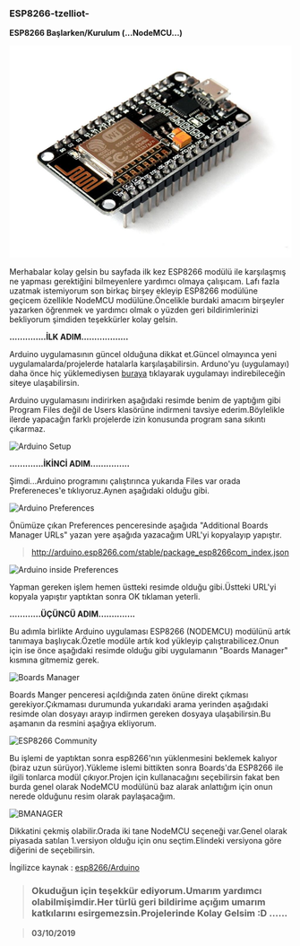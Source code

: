 ### ESP8266-tzelliot-
**ESP8266 Başlarken/Kurulum (...NodeMCU...)**

![](GitHUB%20Resim/NODE-MCU.jpg)

Merhabalar kolay gelsin bu sayfada ilk kez ESP8266 modülü ile karşılaşmış ne yapması gerektiğini bilmeyenlere yardımcı olmaya çalışıcam.
Lafı fazla uzatmak istemiyorum son birkaç birşey ekleyip ESP8266 modülüne geçicem özellikle NodeMCU modülüne.Öncelikle burdaki amacım birşeyler yazarken öğrenmek ve yardımcı olmak o yüzden geri bildirimlerinizi bekliyorum şimdiden teşekkürler kolay gelsin.



**..............İLK ADIM..................**



Arduino uygulamasının güncel olduğuna dikkat et.Güncel olmayınca yeni uygulamalarda/projelerde hatalarla karşılaşabilirsin.
Arduno'yu (uygulamayı) daha önce hiç yüklemediysen [buraya](https://www.arduino.cc/en/Main/Software) tıklayarak uygulamayı indirebileceğin siteye ulaşabilirsin.

Arduino uygulamasını indirirken aşağıdaki resimde benim de yaptığım gibi Program Files değil de Users klasörüne indirmeni tavsiye ederim.Böylelikle ilerde yapacağın farklı projelerde izin konusunda program sana sıkıntı çıkarmaz.



![Arduino Setup](https://user-images.githubusercontent.com/36787074/54087997-13d79280-436a-11e9-94a0-47ca9f5296cf.PNG)



**.............İKİNCİ ADIM...............**



Şimdi...Arduino programını çalıştırınca yukarıda Files var orada Prefereneces'e tıklıyoruz.Aynen aşağıdaki olduğu gibi.


![Arduino Preferences](https://user-images.githubusercontent.com/36787074/54088602-c6125880-4370-11e9-8a86-674c3e73e82c.PNG)

Önümüze çıkan Preferences penceresinde aşağıda "Additional Boards Manager URLs" yazan yere aşağıda yazacağım URL'yi kopyalayıp yapıştır.

>http://arduino.esp8266.com/stable/package_esp8266com_index.json


![Arduino inside Preferences](https://user-images.githubusercontent.com/36787074/54088728-08886500-4372-11e9-918a-be1fa34461f2.PNG)


Yapman gereken işlem hemen üstteki resimde olduğu gibi.Üstteki URL'yi kopyala yapıştır yaptıktan sonra OK tıklaman yeterli.



**............ÜÇÜNCÜ ADIM..............**



Bu adımla birlikte Arduino uygulaması ESP8266 (NODEMCU) modülünü artık tanımaya başlıycak.Özetle modüle artık kod yükleyip çalıştırabilicez.Onun için ise önce aşağıdaki resimde olduğu gibi uygulamanın "Boards Manager" kısmına gitmemiz gerek.

![Boards Manager](https://user-images.githubusercontent.com/36787074/54089136-d4fc0980-4376-11e9-90c2-c309cdcdec8f.PNG)



Boards Manger penceresi açıldığında zaten önüne direkt çıkması gerekiyor.Çıkmaması durumunda yukarıdaki arama yerinden aşağıdaki resimde olan dosyayı arayıp indirmen gereken dosyaya ulaşabilirsin.Bu aşamanın da resmini aşağıya ekliyorum.


![ESP8266 Community](https://user-images.githubusercontent.com/36787074/54089038-8c901c00-4375-11e9-96ae-c57e2f03acce.png)

Bu işlemi de yaptıktan sonra esp8266'nın yüklenmesini beklemek kalıyor (biraz uzun sürüyor).Yükleme islemi bittikten sonra Boards'da ESP8266 ile ilgili tonlarca modül çıkıyor.Projen için kullanacağını seçebilirsin fakat ben burda genel olarak NodeMCU modülünü baz alarak anlattığım için onun nerede olduğunu resim olarak paylaşacağım.


![BMANAGER](https://user-images.githubusercontent.com/36787074/54089144-eb09ca00-4376-11e9-928c-75438869a217.PNG)

Dikkatini çekmiş olabilir.Orada iki tane NodeMCU seçeneği var.Genel olarak piyasada satılan 1.versiyon olduğu için onu seçtim.Elindeki versiyona göre diğerini de seçebilirsin.

İngilizce kaynak : [esp8266/Arduino](https://github.com/esp8266/Arduino/issues)

>### Okuduğun için teşekkür ediyorum.Umarım yardımcı olabilmişimdir.Her türlü geri bildirime açığım umarım katkılarını esirgemezsin.Projelerinde Kolay Gelsim :D ......

>**03/10/2019**



